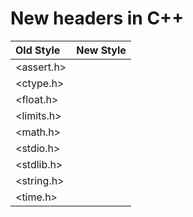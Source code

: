 # New headers in C++



|Old Style|New Style|
|:--------|--------:|
|<assert.h>|<cassert>|
|<ctype.h>|<cctype>|
|<float.h>|<cfloat>|
|<limits.h>|<climits>|
|<math.h>|<cmath>|
|<stdio.h>|<cstdio>|
|<stdlib.h>|<cstdlib>|
|<string.h>|<cstring>|
|<time.h>|<ctime>|
